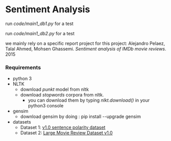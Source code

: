 # Sentiment Analysis

run *code/main1_db1.py* for a test

run *code/main1_db2.py* for a test



we mainly rely on a specific report project for this project: Alejandro Pelaez, Talal Ahmed, Mohsen Ghassemi. *Sentiment analysis of IMDb movie reviews*. 2015



### Requirements

* python 3
* NLTK
  * download *punkt* model from nltk
  * download *stopwords* corpora from nltk.
    * you can download them by typing *nlkt.download()* in your python3 console
* gensim
  * download gensim by doing : pip install --upgrade gensim
* datasets
  * Dataset 1: [v1.0 sentence polarity dataset](http://www.cs.cornell.edu/people/pabo/movie-review-data)
  * Dataset 2: [Large Movie Review Dataset v1.0](http://ai.stanford.edu/~amaas/data/sentiment/)

